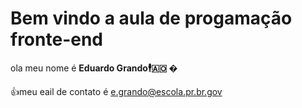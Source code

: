 # Bem vindo a aula de progamação fronte-end

ola meu nome é **Eduardo Grando🕴🇦🇴 �** 

👍meu eail de contato é e.grando@escola.pr.br.gov



